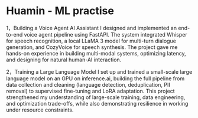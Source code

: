 # Huamin - ML practise

1，Building a Voice Agent AI Assistant
  I designed and implemented an end-to-end voice agent pipeline using FastAPI. The system integrated Whisper for speech recognition, a local LLaMA 3 model for multi-turn dialogue generation, and CozyVoice for speech synthesis. The project gave me hands-on experience in building multi-modal systems, optimizing latency, and designing for natural human-AI interaction.

2，Training a Large Language Model
  I set up and trained a small-scale large language model on an GPU on inference.ai, building the full pipeline from data collection and cleaning (language detection, deduplication, PII removal) to supervised fine-tuning and LoRA adaptation. This project strengthened my understanding of large-scale training, data engineering, and optimization trade-offs, while also demonstrating resilience in working under resource constraints.

